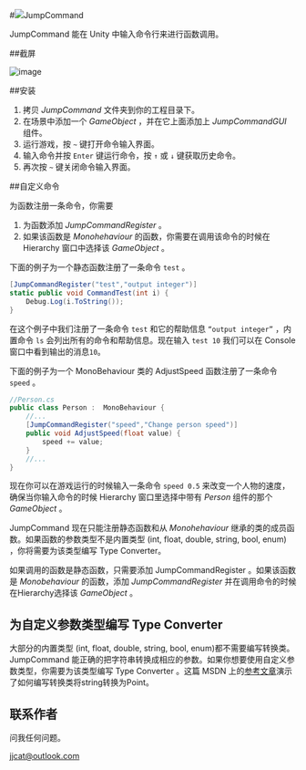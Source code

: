 #![](http://i.imgur.com/rBXIi4Q.png)JumpCommand

JumpCommand 能在 Unity 中输入命令行来进行函数调用。

##截屏

![image](https://camo.githubusercontent.com/5072e4e11db963129193428bbb89af3d0fa50e4c/687474703a2f2f692e696d6775722e636f6d2f74626d4c5056522e706e67)

##安装

1. 拷贝 *JumpCommand* 文件夹到你的工程目录下。
2. 在场景中添加一个 *GameObject* ，并在它上面添加上 *JumpCommandGUI* 组件。
3. 运行游戏，按 `~` 键打开命令输入界面。
4. 输入命令并按 `Enter` 键运行命令，按 `↑` 或 `↓` 键获取历史命令。
5. 再次按 `~` 键关闭命令输入界面。

##自定义命令

为函数注册一条命令，你需要

1. 为函数添加 *JumpCommandRegister* 。
2. 如果该函数是 *Monohehaviour* 的函数，你需要在调用该命令的时候在 Hierarchy 窗口中选择该 *GameObject* 。

下面的例子为一个静态函数注册了一条命令 `test` 。


```csharp
[JumpCommandRegister("test","output integer")]
static public void CommandTest(int i) {
    Debug.Log(i.ToString());
}
```

在这个例子中我们注册了一条命令 `test` 和它的帮助信息 `“output integer”` ，内置命令 `ls` 会列出所有的命令和帮助信息。现在输入 `test 10` 我们可以在 Console 窗口中看到输出的消息`10`。


下面的例子为一个 MonoBehaviour 类的 AdjustSpeed 函数注册了一条命令 `speed` 。

```csharp
//Person.cs
public class Person :  MonoBehaviour {
    //...
    [JumpCommandRegister("speed","Change person speed")]
    public void AdjustSpeed(float value) {
        speed += value;
    }
    //...
}
```

现在你可以在游戏运行的时候输入一条命令 `speed 0.5` 来改变一个人物的速度，确保当你输入命令的时候 Hierarchy 窗口里选择中带有 *Person* 组件的那个 *GameObject* 。

JumpCommand 现在只能注册静态函数和从 *Monohehaviour* 继承的类的成员函数。如果函数的参数类型不是内置类型 (int, float, double, string, bool, enum) ，你将需要为该类型编写 Type Converter。

如果调用的函数是静态函数，只需要添加 JumpCommandRegister 。如果该函数是 *Monobehaviour* 的函数，添加 *JumpCommandRegister* 并在调用命令的时候在Hierarchy选择该 *GameObject* 。

## 为自定义参数类型编写 Type Converter

大部分的内置类型 (int, float, double, string, bool, enum)都不需要编写转换类。 JumpCommand 能正确的把字符串转换成相应的参数。如果你想要使用自定义参数类型，你需要为该类型编写 Type Converter 。这篇 MSDN 上的[参考文章](http://msdn.microsoft.com/en-us/library/ayybcxe5.aspx)演示了如何编写转换类将string转换为Point。

## 联系作者

问我任何问题。

jjcat@outlook.com
